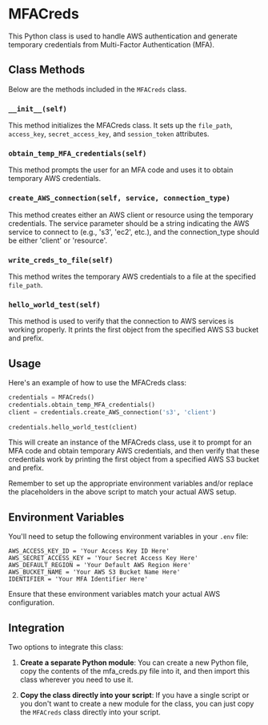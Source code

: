 # MFACreds

This Python class is used to handle AWS authentication and generate temporary credentials from Multi-Factor Authentication (MFA).

## Class Methods

Below are the methods included in the `MFACreds` class.

### `__init__(self)`

This method initializes the MFACreds class. It sets up the `file_path`, `access_key`, `secret_access_key`, and `session_token` attributes.

### `obtain_temp_MFA_credentials(self)`

This method prompts the user for an MFA code and uses it to obtain temporary AWS credentials.

### `create_AWS_connection(self, service, connection_type)`

This method creates either an AWS client or resource using the temporary credentials. The service parameter should be a string indicating the AWS service to connect to (e.g., 's3', 'ec2', etc.), and the connection_type should be either 'client' or 'resource'.

### `write_creds_to_file(self)`

This method writes the temporary AWS credentials to a file at the specified `file_path`.

### `hello_world_test(self)`

This method is used to verify that the connection to AWS services is working properly. It prints the first object from the specified AWS S3 bucket and prefix.

## Usage

Here's an example of how to use the MFACreds class:

```python
credentials = MFACreds()
credentials.obtain_temp_MFA_credentials()
client = credentials.create_AWS_connection('s3', 'client')
    
credentials.hello_world_test(client)
```

This will create an instance of the MFACreds class, use it to prompt for an MFA code and obtain temporary AWS credentials, and then verify that these credentials work by printing the first object from a specified AWS S3 bucket and prefix.

Remember to set up the appropriate environment variables and/or replace the placeholders in the above script to match your actual AWS setup.

## Environment Variables

You'll need to setup the following environment variables in your `.env` file:

```
AWS_ACCESS_KEY_ID = 'Your Access Key ID Here'
AWS_SECRET_ACCESS_KEY = 'Your Secret Access Key Here'
AWS_DEFAULT_REGION = 'Your Default AWS Region Here'
AWS_BUCKET_NAME = 'Your AWS S3 Bucket Name Here'
IDENTIFIER = 'Your MFA Identifier Here'
```

Ensure that these environment variables match your actual AWS configuration.

## Integration 

Two options to integrate this class:

1. **Create a separate Python module**: You can create a new Python file, copy the contents of the mfa_creds.py file into it, and then import this class wherever you need to use it. 

2. **Copy the class directly into your script**: If you have a single script or you don't want to create a new module for the class, you can just copy the `MFACreds` class directly into your script. 
